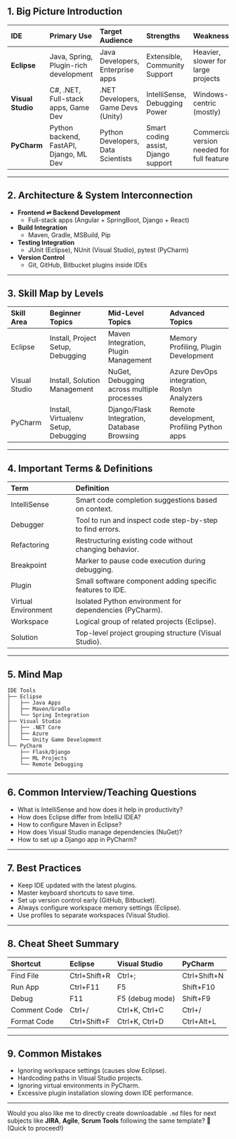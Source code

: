 
## 1. Big Picture Introduction
| IDE           | Primary Use | Target Audience | Strengths | Weaknesses |
|:--------------|:-------------|:----------------|:----------|:-----------|
| **Eclipse**   | Java, Spring, Plugin-rich development | Java Developers, Enterprise apps | Extensible, Community Support | Heavier, slower for large projects |
| **Visual Studio** | C#, .NET, Full-stack apps, Game Dev | .NET Developers, Game Devs (Unity) | IntelliSense, Debugging Power | Windows-centric (mostly) |
| **PyCharm**   | Python backend, FastAPI, Django, ML Dev | Python Developers, Data Scientists | Smart coding assist, Django support | Commercial version needed for full features |

---

## 2. Architecture & System Interconnection
- **Frontend ⇌ Backend Development**
  - Full-stack apps (Angular + SpringBoot, Django + React)
- **Build Integration**
  - Maven, Gradle, MSBuild, Pip
- **Testing Integration**
  - JUnit (Eclipse), NUnit (Visual Studio), pytest (PyCharm)
- **Version Control**
  - Git, GitHub, Bitbucket plugins inside IDEs

---

## 3. Skill Map by Levels

| Skill Area | Beginner Topics | Mid-Level Topics | Advanced Topics |
|:-----------|:-----------------|:-----------------|:----------------|
| Eclipse    | Install, Project Setup, Debugging | Maven Integration, Plugin Management | Memory Profiling, Plugin Development |
| Visual Studio | Install, Solution Management | NuGet, Debugging across multiple processes | Azure DevOps integration, Roslyn Analyzers |
| PyCharm    | Install, Virtualenv Setup, Debugging | Django/Flask Integration, Database Browsing | Remote development, Profiling Python apps |

---

## 4. Important Terms & Definitions
| Term | Definition |
|:-----|:------------|
| IntelliSense | Smart code completion suggestions based on context. |
| Debugger | Tool to run and inspect code step-by-step to find errors. |
| Refactoring | Restructuring existing code without changing behavior. |
| Breakpoint | Marker to pause code execution during debugging. |
| Plugin | Small software component adding specific features to IDE. |
| Virtual Environment | Isolated Python environment for dependencies (PyCharm). |
| Workspace | Logical group of related projects (Eclipse). |
| Solution | Top-level project grouping structure (Visual Studio). |

---

## 5. Mind Map

```
IDE Tools
├── Eclipse
│   ├── Java Apps
│   ├── Maven/Gradle
│   └── Spring Integration
├── Visual Studio
│   ├── .NET Core
│   ├── Azure
│   └── Unity Game Development
└── PyCharm
    ├── Flask/Django
    ├── ML Projects
    └── Remote Debugging
```

---

## 6. Common Interview/Teaching Questions
- What is IntelliSense and how does it help in productivity?
- How does Eclipse differ from IntelliJ IDEA?
- How to configure Maven in Eclipse?
- How does Visual Studio manage dependencies (NuGet)?
- How to set up a Django app in PyCharm?

---

## 7. Best Practices
- Keep IDE updated with the latest plugins.
- Master keyboard shortcuts to save time.
- Set up version control early (GitHub, Bitbucket).
- Always configure workspace memory settings (Eclipse).
- Use profiles to separate workspaces (Visual Studio).

---

## 8. Cheat Sheet Summary
| Shortcut      | Eclipse         | Visual Studio   | PyCharm         |
|:--------------|:-----------------|:----------------|:----------------|
| Find File     | Ctrl+Shift+R      | Ctrl+;           | Ctrl+Shift+N     |
| Run App       | Ctrl+F11          | F5               | Shift+F10        |
| Debug         | F11               | F5 (debug mode)  | Shift+F9         |
| Comment Code  | Ctrl+/            | Ctrl+K, Ctrl+C   | Ctrl+/           |
| Format Code   | Ctrl+Shift+F      | Ctrl+K, Ctrl+D   | Ctrl+Alt+L       |

---

## 9. Common Mistakes
- Ignoring workspace settings (causes slow Eclipse).
- Hardcoding paths in Visual Studio projects.
- Ignoring virtual environments in PyCharm.
- Excessive plugin installation slowing down IDE performance.

---

Would you also like me to directly create downloadable `.md` files for next subjects like **JIRA**, **Agile**, **Scrum Tools** following the same template? 🚀  
(Quick to proceed!)
